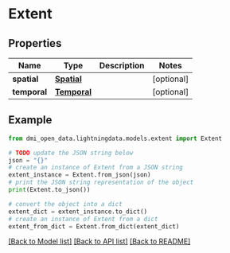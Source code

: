 # Extent


## Properties

Name | Type | Description | Notes
------------ | ------------- | ------------- | -------------
**spatial** | [**Spatial**](Spatial.md) |  | [optional] 
**temporal** | [**Temporal**](Temporal.md) |  | [optional] 

## Example

```python
from dmi_open_data.lightningdata.models.extent import Extent

# TODO update the JSON string below
json = "{}"
# create an instance of Extent from a JSON string
extent_instance = Extent.from_json(json)
# print the JSON string representation of the object
print(Extent.to_json())

# convert the object into a dict
extent_dict = extent_instance.to_dict()
# create an instance of Extent from a dict
extent_from_dict = Extent.from_dict(extent_dict)
```
[[Back to Model list]](../README.md#documentation-for-models) [[Back to API list]](../README.md#documentation-for-api-endpoints) [[Back to README]](../README.md)


